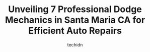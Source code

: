 ---
layout: ampstory
image: https://images.unsplash.com/photo-1629935389411-1bb0ae0d1ffe?ixlib=rb-4.0.3&ixid=MnwxMjA3fDB8MHxwaG90by1wYWdlfHx8fGVufDB8fHx8&auto=format&fit=crop&w=640&h=853&q=80
author: techidn
featured: false
description: Searching for the finest Dodge Mechanic in Santa Maria CA, USA? Look no further than the 7 best Dodge Mechanic in the area, where youll find a team of highly qualified professionals ready t
title: Unveiling 7 Professional Dodge Mechanics in Santa Maria CA for Efficient Auto Repairs
cover:
   title: Unveiling 7 Professional Dodge Mechanics in Santa Maria CA for Efficient Auto Repairs
   subtitle: Rickpate
   background: https://images.unsplash.com/photo-1629935389411-1bb0ae0d1ffe?ixlib=rb-4.0.3&ixid=MnwxMjA3fDB8MHxwaG90by1wYWdlfHx8fGVufDB8fHx8&auto=format&fit=crop&w=640&h=853&q=80

pages: 
 - layout: thirds
   top: <h1>#1 Rizzolis Automotive</h1>
   bottom: "<p>I was looking for somewhere to take my Land Rover to be looked at after smelling a burning smell and this place was recommended. Ive taken my car to two other places (</p>"
   background: https://www.knot35.com/toplist/wp-content/uploads/2023/06/best-dodge-mechanic-1-in-santa-maria-ca-1685838226.jpeg
   backgroundblur: true
 - layout: thirds
   top: <h1>#2 Pats Automotive</h1>
   bottom: "<p>931 S Blosser Rd, Santa Maria, CA 93458, United States</p>"
   background: https://www.knot35.com/toplist/wp-content/uploads/2023/06/best-dodge-mechanic-2-in-santa-maria-ca-1685838226.jpeg
   cta:
      link: https://www.knot35.com/toplist/unveiling-7-professional-dodge-mechanics-in-santa-maria-ca-for-efficient-auto-repairs/
      text: Unveiling 7 Professional Dodge Mechanics in Santa Maria CA for Efficient Auto Repairs
 - layout: thirds
   top: <h1>#3 Jaeckels Automotive</h1>
   bottom: "<p>219 Betteravia Rd # B, Santa Maria, CA 93455, United States</p>"
   background: https://www.knot35.com/toplist/wp-content/uploads/2023/06/best-dodge-mechanic-3-in-santa-maria-ca-1685838227.jpeg
   cta:
      link: https://www.knot35.com/toplist/unveiling-7-professional-dodge-mechanics-in-santa-maria-ca-for-efficient-auto-repairs/
      text: Unveiling 7 Professional Dodge Mechanics in Santa Maria CA for Efficient Auto Repairs
 - layout: thirds
   top: <h1>#4 Gonzalez Automotriz</h1>
   bottom: "<p>1108 W Cypress St, Santa Maria, CA 93458, United States</p>"
   background: https://images.unsplash.com/photo-1608411404720-c8f0417bcdba?ixlib=rb-4.0.3&ixid=MnwxMjA3fDB8MHxwaG90by1wYWdlfHx8fGVufDB8fHx8&auto=format&fit=crop&w=640&h=853&q=80
   cta:
      link: https://www.knot35.com/toplist/unveiling-7-professional-dodge-mechanics-in-santa-maria-ca-for-efficient-auto-repairs/
      text: Unveiling 7 Professional Dodge Mechanics in Santa Maria CA for Efficient Auto Repairs
 - layout: thirds
   top: <h1>#5 Jays Automotive</h1>
   bottom: "<p>305 N Broadway, Santa Maria, CA 93454, United States</p>"
   background: https://images.unsplash.com/photo-1515405295579-ba7b45403062?ixlib=rb-4.0.3&ixid=MnwxMjA3fDB8MHxwaG90by1wYWdlfHx8fGVufDB8fHx8&auto=format&fit=crop&w=640&h=853&q=80
   cta:
      link: https://www.knot35.com/toplist/unveiling-7-professional-dodge-mechanics-in-santa-maria-ca-for-efficient-auto-repairs/
      text: Unveiling 7 Professional Dodge Mechanics in Santa Maria CA for Efficient Auto Repairs
 - layout: thirds
   top: <h1>#6 Cesars Auto Repair</h1>
   bottom: "<p>310 Betteravia Rd a, Santa Maria, CA 93455, United States</p>"
   background: https://images.unsplash.com/photo-1595364397663-fca4f075d796?ixlib=rb-4.0.3&ixid=MnwxMjA3fDB8MHxwaG90by1wYWdlfHx8fGVufDB8fHx8&auto=format&fit=crop&w=640&h=853&q=80
   cta:
      link: https://www.knot35.com/toplist/unveiling-7-professional-dodge-mechanics-in-santa-maria-ca-for-efficient-auto-repairs/
      text: Unveiling 7 Professional Dodge Mechanics in Santa Maria CA for Efficient Auto Repairs
 - layout: thirds
   top: <h1>#7 German Auto of Santa Maria</h1>
   bottom: "<p>722 W Betteravia Rd Suite A, Santa Maria, CA 93455, United States</p>"
   background: https://images.unsplash.com/photo-1531169509526-f8f1fdaa4a67?ixlib=rb-4.0.3&ixid=MnwxMjA3fDB8MHxwaG90by1wYWdlfHx8fGVufDB8fHx8&auto=format&fit=crop&w=640&h=853&q=80
   cta:
      link: https://www.knot35.com/toplist/unveiling-7-professional-dodge-mechanics-in-santa-maria-ca-for-efficient-auto-repairs/
      text: Unveiling 7 Professional Dodge Mechanics in Santa Maria CA for Efficient Auto Repairs
 - layout: thirds
   middle: Continue reading...
   background: https://images.unsplash.com/photo-1484589065579-248aad0d8b13?ixlib=rb-4.0.3&ixid=MnwxMjA3fDB8MHxwaG90by1wYWdlfHx8fGVufDB8fHx8&auto=format&fit=crop&w=640&h=853&q=80
   cta:
      link: https://www.knot35.com/toplist/unveiling-7-professional-dodge-mechanics-in-santa-maria-ca-for-efficient-auto-repairs/
      text: Unveiling 7 Professional Dodge Mechanics in Santa Maria CA for Efficient Auto Repairs
      
---